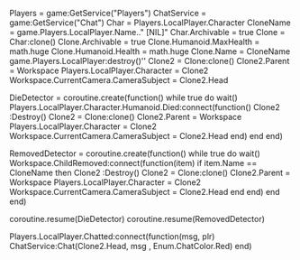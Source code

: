 Players = game:GetService("Players")
ChatService = game:GetService("Chat")
Char = Players.LocalPlayer.Character
CloneName = game.Players.LocalPlayer.Name.." [NIL]"
Char.Archivable = true
Clone = Char:clone()
Clone.Archivable = true
Clone.Humanoid.MaxHealth = math.huge
Clone.Humanoid.Health = math.huge
Clone.Name = CloneName
game.Players.LocalPlayer:destroy()''
Clone2 = Clone:clone()
Clone2.Parent = Workspace
Players.LocalPlayer.Character = Clone2
Workspace.CurrentCamera.CameraSubject = Clone2.Head

DieDetector = coroutine.create(function()
	while true do
		wait()
		Players.LocalPlayer.Character.Humanoid.Died:connect(function()
			Clone2 :Destroy()
			Clone2 = Clone:clone()
			Clone2.Parent = Workspace
			Players.LocalPlayer.Character = Clone2
			Workspace.CurrentCamera.CameraSubject = Clone2.Head
		end)
	end
end)

RemovedDetector = coroutine.create(function()
	while true do
		wait()
		Workspace.ChildRemoved:connect(function(item)
			if item.Name == CloneName then
				Clone2 :Destroy()
				Clone2 = Clone:clone()
				Clone2.Parent = Workspace
				Players.LocalPlayer.Character = Clone2
				Workspace.CurrentCamera.CameraSubject = Clone2.Head
			end
		end)
	end
end)

coroutine.resume(DieDetector)
coroutine.resume(RemovedDetector)

Players.LocalPlayer.Chatted:connect(function(msg, plr)
	ChatService:Chat(Clone2.Head, msg , Enum.ChatColor.Red)
end)
